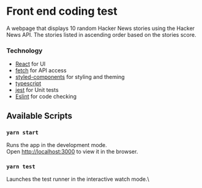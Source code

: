# Front end coding test

A webpage that displays 10 random Hacker News stories using the Hacker News API.
The stories listed in ascending order based on the stories score.

### Technology

- [React](https://reactjs.org/) for UI
- [fetch](https://developer.mozilla.org/en-US/docs/Web/API/Fetch_API) for API access
- [styled-components](https://styled-components.com/) for styling and theming
- [typescript](https://www.typescriptlang.org/)
- [jest](https://jestjs.io/) for Unit tests
- [Eslint](https://eslint.org/) for code checking

## Available Scripts

### `yarn start`

Runs the app in the development mode.\
Open [http://localhost:3000](http://localhost:3000) to view it in the browser.

### `yarn test`

Launches the test runner in the interactive watch mode.\

